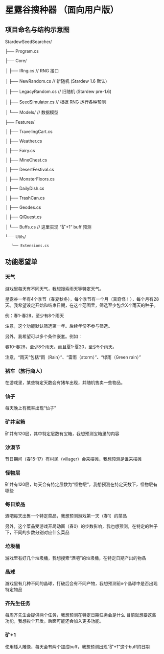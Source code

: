 # 星露谷搜种器 （面向用户版）

## 项目命名与结构示意图

StardewSeedSearcher/

 ├── Program.cs

 ├── Core/

 │     ├── IRng.cs             // RNG 接口

 │     ├── NewRandom.cs        // 新随机 (Stardew 1.6 默认)

 │     ├── LegacyRandom.cs     // 旧随机 (Stardew pre-1.6)

 │     ├── SeedSimulator.cs    // 根据 RNG 运行各种预测

 │     └── Models/             // 数据模型

 ├── Features/

 │     ├── TravelingCart.cs

 │     ├── Weather.cs

 │     ├── Fairy.cs

 │     ├── MineChest.cs

 │     ├── DesertFestival.cs

 │     ├── MonsterFloors.cs

 │     ├── DailyDish.cs

 │     ├── TrashCan.cs

 │     ├── Geodes.cs

 │     ├── QiQuest.cs

 │     └── Buffs.cs            // 这里实现 “矿+1” buff 预测

 └── Utils/

       └── Extensions.cs

## 功能愿望单

### 天气

游戏里每天有不同天气，我想搜索雨天等特定天气。 

星露谷一年有4个季节（春夏秋冬），每个季节有一个月（真奇怪！），每个月有28天。我希望设定开始和结束日期，在这个范围里，筛选至少包含X个雨天的种子。 

例：春1-春28，至少有8个雨天 

注意，这个功能默认筛选第一年。后续年份不参与筛选。 

另外，我希望可以多个条件嵌套。例如： 

春10-春28，至少8个雨天，而且夏1-夏20，至少5个雨天。 

注意，“雨天”包括“雨（Rain）”、“雷雨（storm）”、“绿雨（Green rain）”

### 猪车（旅行商人）

在游戏里，某些特定天数会有猪车出现，并随机售卖一些物品。 

### 仙子

每天晚上有概率出现“仙子” 

### 矿井宝箱

矿井有120层，其中特定层数有宝箱，我想预测宝箱里的内容 

### 沙漠节

节日期间（春15-17）有村民（villager）会来摆摊，我想预测是谁来摆摊 

### 怪物层

矿井有120层，每天会有特定层数为“怪物层”，我想预测在特定天数下，怪物层有哪些 

### 每日菜品

酒吧每天出售一个特定菜品，我想预测游戏第一天（春1）的菜品

另外，这个菜品受游戏开局动画（春0）的步数影响，我也想预测，在特定的种子下，不同的步数分别对应什么菜品 

### 垃圾桶

游戏里有好几个垃圾桶，我想搜索“酒吧”的垃圾桶，在特定日期产出的物品 

### 晶球

游戏里有几种不同的晶球，打破后会有不同产物，我想预测前n个晶球中是否出现特定物品 

### 齐先生任务

每周齐先生会提供两个任务，我想预测在特定日期任务会是什么 目前就想要这些功能，我想挨个开发。后面可能还会加入更多功能。

### 矿+1

使用矮人雕像，每天会有两个加成buff，我想预测出现“矿+1”这个buff的日期